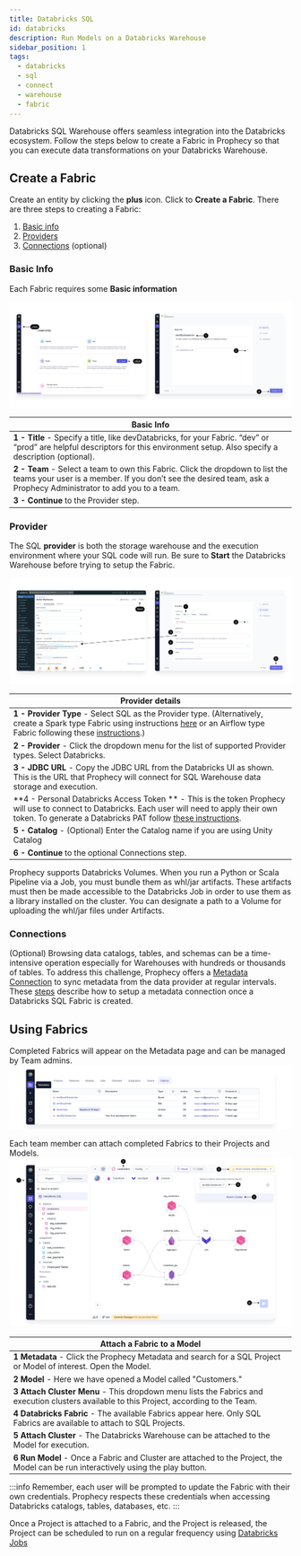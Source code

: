 ```yaml
---
title: Databricks SQL
id: databricks
description: Run Models on a Databricks Warehouse
sidebar_position: 1
tags:
  - databricks
  - sql
  - connect
  - warehouse
  - fabric
---
```


Databricks SQL Warehouse offers seamless integration into the Databricks ecosystem. Follow the steps below to create a Fabric in Prophecy so that you can execute data transformations on your Databricks Warehouse.

## Create a Fabric

Create an entity by clicking the **plus** icon. Click to **Create a Fabric**.
There are three steps to creating a Fabric:

1. [Basic info](./databricks.md#basic-info)
2. [Providers](./databricks.md#provider)
3. [Connections](./databricks.md#connections) (optional)

### Basic Info

Each Fabric requires some **Basic information**

![DBInfo](./img/DatabricksFabric1.png)

| **Basic Info**                                                                                                                                                                                     |
| -------------------------------------------------------------------------------------------------------------------------------------------------------------------------------------------------- |
| **1 - Title** - Specify a title, like devDatabricks, for your Fabric. “dev” or “prod” are helpful descriptors for this environment setup. Also specify a description (optional).                   |
| **2 - Team** - Select a team to own this Fabric. Click the dropdown to list the teams your user is a member. If you don’t see the desired team, ask a Prophecy Administrator to add you to a team. |
| **3 - Continue** to the Provider step.                                                                                                                                                             |

### Provider

The SQL **provider** is both the storage warehouse and the execution environment where your SQL code will run. Be sure to **Start** the Databricks Warehouse before trying to setup the Fabric.

![SFProvider](./img/DatabricksFabric2.png)

| **Provider details**                                                                                                                                                                                                                                                                                                            |
| ------------------------------------------------------------------------------------------------------------------------------------------------------------------------------------------------------------------------------------------------------------------------------------------------------------------------------- |
| **1 - Provider Type** - Select SQL as the Provider type. (Alternatively, create a Spark type Fabric using instructions [here](/docs/administration/Spark-fabrics/fabrics.md) or an Airflow type Fabric following these [instructions](/docs/Orchestration/airflow/setup/setup.md).)                                             |
| **2 - Provider** - Click the dropdown menu for the list of supported Provider types. Select Databricks.                                                                                                                                                                                                                         |
| **3 - JDBC URL** - Copy the JDBC URL from the Databricks UI as shown. This is the URL that Prophecy will connect for SQL Warehouse data storage and execution.                                                                                                                                                                  |
| **4 - Personal Databricks Access Token ** - This is the token Prophecy will use to connect to Databricks. Each user will need to apply their own token. To generate a Databricks PAT follow [these instructions](https://docs.databricks.com/en/dev-tools/auth/pat.html#databricks-personal-access-tokens-for-workspace-users). |
| **5 - Catalog** - (Optional) Enter the Catalog name if you are using Unity Catalog                                                                                                                                                                                                                                              |
| **6 - Continue** to the optional Connections step.                                                                                                                                                                                                                                                                              |

Prophecy supports Databricks Volumes. When you run a Python or Scala Pipeline via a Job, you must bundle them as whl/jar artifacts. These artifacts must then be made accessible to the Databricks Job in order to use them as a library installed on the cluster. You can designate a path to a Volume for uploading the whl/jar files under Artifacts.

### Connections

(Optional) Browsing data catalogs, tables, and schemas can be a time-intensive operation especially for Warehouses with hundreds or thousands of tables. To address this challenge, Prophecy offers a [Metadata Connection](/docs/concepts/fabrics/metadata-connections.md) to sync metadata from the data provider at regular intervals. These [steps](/docs/concepts/fabrics/metadata-connections.md#add-a-metadata-connection) describe how to setup a metadata connection once a Databricks SQL Fabric is created.

## Using Fabrics

Completed Fabrics will appear on the Metadata page and can be managed by Team admins.
![FabricMetadata](./img/FabricMetadata.png)

Each team member can attach completed Fabrics to their Projects and Models.
![SFAttachCluster](./img/DatabricksAttachCluster.png)

| **Attach a Fabric to a Model**                                                                                                            |
| ----------------------------------------------------------------------------------------------------------------------------------------- |
| **1 Metadata** - Click the Prophecy Metadata and search for a SQL Project or Model of interest. Open the Model.                           |
| **2 Model** - Here we have opened a Model called "Customers."                                                                             |
| **3 Attach Cluster Menu** - This dropdown menu lists the Fabrics and execution clusters available to this Project, according to the Team. |
| **4 Databricks Fabric** - The available Fabrics appear here. Only SQL Fabrics are available to attach to SQL Projects.                    |
| **5 Attach Cluster** - The Databricks Warehouse can be attached to the Model for execution.                                               |
| **6 Run Model** - Once a Fabric and Cluster are attached to the Project, the Model can be run interactively using the play button.        |

:::info
Remember, each user will be prompted to update the Fabric with their own credentials. Prophecy respects these credentials when accessing Databricks catalogs, tables, databases, etc.
:::

Once a Project is attached to a Fabric, and the Project is released, the Project can be scheduled to run on a regular frequency using [Databricks Jobs](/docs/getting-started/getting-started-with-low-code-sql.md#5-orchestrate-and-deploy)
